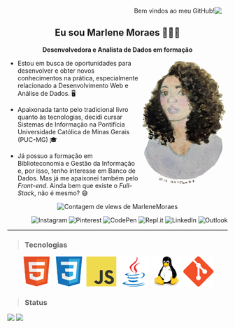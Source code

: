 <p align="right"> Bem vindos ao meu GitHub! <img align="right" width="30px" src="https://image.flaticon.com/icons/png/512/25/25231.png"></p>



<h2 align="center">Eu sou Marlene Moraes 👩🏽‍💻</h2> 

<p align="center"><b>Desenvolvedora e Analista de Dados em formação</b></p>  

- <img src=".\img\MarleneMoraes_por_NanciYin.png" alt="Marlene em aquarela por Nanci Yin"  width="200px" align="right"/>Estou em busca de oportunidades para desenvolver e obter novos conhecimentos na prática, especialmente relacionado a Desenvolvimento Web e Análise de Dados. 🖥️

- Apaixonada tanto pelo tradicional livro quanto às tecnologias, decidi cursar Sistemas de Informação na Pontifícia Universidade Católica de Minas Gerais (PUC-MG) :mortar_board:

- Já possuo a formação em Biblioteconomia e Gestão da Informação e, por isso, tenho interesse em Banco de Dados. Mas já me apaixonei também pelo *Front-end*. Ainda bem que existe o *Full-Stack*, não é mesmo? :sweat_smile:

  
  
  

<p align="center"> <img src="https://komarev.com/ghpvc/?username=marlenemoraes&color=blueviolet" alt="Contagem de views de MarleneMoraes"/> </p>



<div class="socialmedia" align="right">
    <a src="https://www.instagram.com/marlenevmoraes/" target="blank"><img width="50px" src="https://cdn2.iconfinder.com/data/icons/social-media-2285/512/1_Instagram_colored_svg_1-512.png" alt="Instagram"></a>
    <a src="https://br.pinterest.com/MarlenevMoraes/" target="blank"><img width="65px" src="https://i.pinimg.com/originals/75/9b/0a/759b0a659e1c40cae0ad5e40e1572181.png" alt="Pinterest"></a>
    <a src="https://codepen.io/marlenemoraes" target="blank"><img width="50px" src="https://img2.freepng.es/20180528/vhz/kisspng-computer-icons-codepen-5b0bfe9c2ae916.2312253115275127321758.jpg" alt="CodePen"></a>
    <a src="https://replit.com/@MarleneMoraes" target="blank"><img width="60px" src="https://upload.wikimedia.org/wikipedia/commons/thumb/b/b2/Repl.it_logo.svg/768px-Repl.it_logo.svg.png" alt="Repl.it"></a>
    <a src="https://www.linkedin.com/in/marlenemoraes/" target="blank"><img width="60px" src="https://www.seekpng.com/png/detail/8-84419_linkedin-logo-png-icon-linkedin-logo-png.png"alt="LinkedIn"></a>
     <a src="mailto: marlenevmoraes@outlook.com" target="blank"><img width="50px" src="https://findicons.com/files/icons/2795/office_2013_hd/2000/outlook.png"alt="Outlook"></a>
</div>




<hr>



> <h3>Tecnologias</h3>


<div class="socialmedia" align="center">
    <picture>
      <img src="https://raw.githubusercontent.com/devicons/devicon/master/icons/html5/html5-original.svg" alt="HTML5" width="70px">
      <img src=https://raw.githubusercontent.com/devicons/devicon/master/icons/css3/css3-original.svg alt="CSS3" width="70px">
      <img src="https://raw.githubusercontent.com/devicons/devicon/master/icons/javascript/javascript-original.svg" alt="JavaScript" width="70px">
    <img src="https://raw.githubusercontent.com/devicons/devicon/master/icons/java/java-original.svg" alt="Java" width="70px">
      <img src="https://raw.githubusercontent.com/devicons/devicon/master/icons/linux/linux-original.svg" alt="Linux" width="70px"/>
      <img src="https://raw.githubusercontent.com/devicons/devicon/master/icons/git/git-original.svg" alt="Git" width="70px"/>
    </picture>
</div>




>  <h3>Status</h3>



<img height="195em" src="https://github-readme-stats-eight-theta.vercel.app/api?username=marlenemoraes&show_icons=true&theme=tokyonight&include_all_commits=true&count_private=true"/>



<img height="273em" src="https://github-readme-stats-eight-theta.vercel.app/api/top-langs/?username=marlenemoraes&layout=compact&langs_count=8&theme=tokyonight"/>